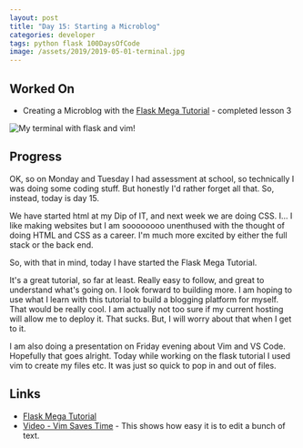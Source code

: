 ```yaml
---
layout: post
title: "Day 15: Starting a Microblog"
categories: developer
tags: python flask 100DaysOfCode
image: /assets/2019/2019-05-01-terminal.jpg
---
```

## Worked On

- Creating a Microblog with the [Flask Mega Tutorial](https://blog.miguelgrinberg.com/post/the-flask-mega-tutorial-part-i-hello-world) - completed lesson 3

![My terminal with flask and vim!](/assets/2019/2019-05-01-terminal.jpg)

## Progress

OK, so on Monday and Tuesday I had assessment at school, so technically I was doing some coding stuff. But honestly I'd rather forget all that. So, instead, today is day 15.

We have started html at my Dip of IT, and next week we are doing CSS. I... I like making websites but I am soooooooo unenthused with the thought of doing HTML and CSS as a career. I'm much more excited by either the full stack or the back end. 

So, with that in mind, today I have started the Flask Mega Tutorial. 

It's a great tutorial, so far at least. Really easy to follow, and great to understand what's going on. I look forward to building more. I am hoping to use what I learn with this tutorial to build a blogging platform for myself. That would be really cool. I am actually not too sure if my current hosting will allow me to deploy it. That sucks. But, I will worry about that when I get to it. 

I am also doing a presentation on Friday evening about Vim and VS Code. Hopefully that goes alright. Today while working on the flask tutorial I used vim to create my files etc. It was just so quick to pop in and out of files. 

## Links

- [Flask Mega Tutorial](https://blog.miguelgrinberg.com/post/the-flask-mega-tutorial-part-i-hello-world)
- [Video - Vim Saves Time](https://www.youtube.com/watch?v=hraHAZ1-RaM&list=PL8tFC2DAu9BTPoHB_YQFqmUpUsndakx5p&index=23&t=0s) - This shows how easy it is to edit a bunch of text. 
